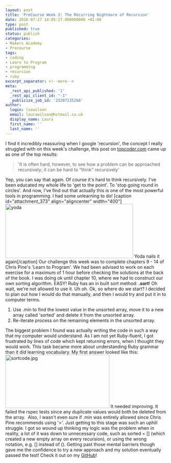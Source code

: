 ```yaml
---
layout: post
title: 'PreCourse Week 2: The Recurring Nightmare of Recursion'
date: 2016-07-27 14:05:27.000000000 +01:00
type: post
published: true
status: publish
categories:
- Makers Academy
- Precourse
tags:
- coding
- Learn to Program
- programming
- recursion
- ruby
excerpt_separator: <!--more-->
meta:
  _rest_api_published: '1'
  _rest_api_client_id: "-1"
  _publicize_job_id: '25207135268'
author:
  login: lsewilson
  email: laurawilson@hotmail.co.uk
  display_name: Laura
  first_name: ''
  last_name: ''
---
```

I find it incredibly reassuring when I google 'recursion', the concept I really struggled with on this week's challenge, this post on <a href="https://www.topcoder.com/community/data-science/data-science-tutorials/an-introduction-to-recursion-part-1/" target="_blank">topcoder.com</a> came up as one of the top results:
<blockquote>'It is often hard, however, to see how a problem can be approached recursively; it can be hard to “think” recursively'</blockquote>
Yep, you can say that again. Of course it's hard to think recursively. I've been educated my whole life to 'get to the point'. To 'stop going round in circles'. And now, I've find out that actually this is one of the most powerful tools in programming. I had some unlearning to do!
[caption id="attachment_373" align="aligncenter" width="400"]<img class="alignnone size-full wp-image-373" src="{{ site.baseurl }}/assets/yoda.gif" alt="yoda" width="400" height="169" /> Yoda nails it again[/caption]
<!--more-->
Our challenge this week was to complete chapters 9 - 14 of Chris Pine's 'Learn to Program'. We had been advised to work on each exercise for a maximum of 1 hour before checking the solutions at the back of the book. I was doing ok until chapter 10, where we had to construct our own sorting algorithm. EASY! Ruby has an in built sort method: <strong>.sort</strong>! Oh wait, we're not allowed to use it. Uh oh.
Ok, so where do we start? I decided to plan out how I would do that manually, and then I would try and put it in to computer terms.
<ol>
<li>Use .min to find the lowest value in the unsorted array, move it to a new array called 'sorted' and delete it from the unsorted array.</li>
<li>Re-iterate process on the remaining elements in the unsorted array.</li>
</ol>
The biggest problem I found was actually writing the code in such a way that my computer would understand. As I am not yet Ruby-fluent, I got frustrated by lines of code which kept returning errors, when I thought they would work. This task became more about understanding Ruby grammar than it did learning vocabulary.
My first answer looked like this:
<img class=" size-full wp-image-434 aligncenter" src="{{ site.baseurl }}/assets/sortcode-jpg.png" alt="sortcode.jpg" width="326" height="167" />
It needed improving. It failed the rspec tests since any duplicate values would both be deleted from the array.  Also, I wasn't even sure if .min was entirely allowed since Chris Pine recommends using '&gt;'.
Just getting to this stage was such an uphill struggle. I got so wound up thinking my logic was the problem when in reality, a lot of it was down to unnecessary code, such as sorted = [] (which created a new empty array on every recursion), or using the wrong notation, e.g. [] instead of ().
Getting past those mental barriers though gave me the confidence to try a new approach and my solution eventually passed the test!
Check it out on my <a href="https://github.com/lsewilson/learn_to_program/blob/master/ch10-nothing-new/sort.rb">GitHub</a>!

